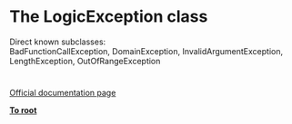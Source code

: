 # The LogicException class




<div class="phpcode"><span class="html">
Direct known subclasses:<br>BadFunctionCallException, DomainException, InvalidArgumentException, LengthException, OutOfRangeException</span>
</div>
  

#

[Official documentation page](https://www.php.net/manual/en/class.logicexception.php)

**[To root](/README.md)**